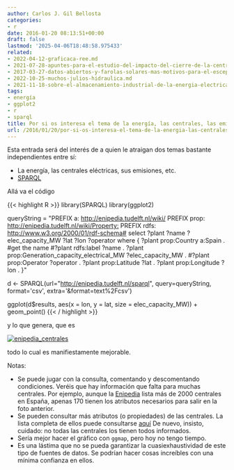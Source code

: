 ```yaml
---
author: Carlos J. Gil Bellosta
categories:
- r
date: 2016-01-20 08:13:51+00:00
draft: false
lastmod: '2025-04-06T18:48:58.975433'
related:
- 2022-04-12-graficaca-ree.md
- 2021-07-28-apuntes-para-el-estudio-del-impacto-del-cierre-de-la-central-nuclear-de-garona-en-el-precio-de-la-electricidad-en-espana.md
- 2017-03-27-datos-abiertos-y-farolas-solares-mas-motivos-para-el-escepticismo.md
- 2022-10-25-muchos-julios-hidraulica.md
- 2021-11-18-sobre-el-almacenamiento-industrial-de-la-energia-electrica.md
tags:
- energía
- ggplot2
- r
- sparql
title: Por si os interesa el tema de la energía, las centrales, las emisiones, etc.
url: /2016/01/20/por-si-os-interesa-el-tema-de-la-energia-las-centrales-las-emisiones-etc/
---
```


Esta entrada será del interés de a quien le atraigan dos temas bastante independientes entre sí:

* La energía, las centrales eléctricas, sus emisiones, etc.
* [SPARQL](https://en.wikipedia.org/wiki/SPARQL)

Allá va el código

{{< highlight R >}}
library(SPARQL)
library(ggplot2)

queryString = "PREFIX a: <http://enipedia.tudelft.nl/wiki/>
PREFIX prop: <http://enipedia.tudelft.nl/wiki/Property:>
PREFIX rdfs: <http://www.w3.org/2000/01/rdf-schema#>
select ?plant ?name ?elec_capacity_MW ?lat ?lon ?operator
where {
?plant prop:Country a:Spain .
#get the name
#?plant rdfs:label ?name .
?plant prop:Generation_capacity_electrical_MW ?elec_capacity_MW .
#?plant prop:Operator ?operator .
?plant prop:Latitude ?lat .
?plant prop:Longitude ?lon .
}"


d <- SPARQL(url="http://enipedia.tudelft.nl/sparql",
            query=queryString, format='csv',
            extra='&format=text%2Fcsv')

ggplot(d$results, aes(x = lon, y = lat, size = elec_capacity_MW)) +
  geom_point()
{{< / highlight >}}

y lo que genera, que es

[![enipedia_centrales](/wp-uploads/2016/01/enipedia_centrales.png#center)
](/wp-uploads/2016/01/enipedia_centrales.png#center)

todo lo cual es manifiestamente mejorable.

Notas:

* Se puede jugar con la consulta, comentando y descomentando condiciones. Veréis que hay información que falta para muchas centrales. Por ejemplo, aunque la [Enipedia](http://enipedia.tudelft.nl/) lista más de 2000 centrales en España, apenas 170 tienen los atributos necesarios para salir en la foto anterior.
* Se pueden consultar más atributos (o propiedades) de las centrales. La lista completa de ellos puede consultarse [aquí](http://enipedia.tudelft.nl/wiki/Using_SPARQL_with_Enipedia) De nuevo, insisto, cuidado: no todas las centrales los tienen todos informados.
* Sería mejor hacer el gráfico con `ggmap`, pero hoy no tengo tiempo.
* Es una lástima que no se pueda garantizar la cuasiexhaustividad de este tipo de fuentes de datos. Se podrían hacer cosas increíbles con una mínima confianza en ellos.
